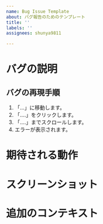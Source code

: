```yaml
---
name: Bug Issue Template
about: バグ報告のためのテンプレート
title: ''
labels: ''
assignees: shunya9811

---
```


# バグの説明
<!-- バグの内容を簡潔に説明してください。-->

## バグの再現手順
<!-- バグの再現手順を説明してください。-->
1. 「...」に移動します。
2. 「....」をクリックします。
3. 「....」までスクロールします。
4. エラーが表示されます。

# 期待される動作
<!-- 期待していた動作を簡潔に説明してください。-->

# スクリーンショット
<!-- 該当する場合は、問題を説明するためのスクリーンショットを追加してください。-->

# 追加のコンテキスト
<!-- 問題に関するその他の情報をここに追加してください。-->
